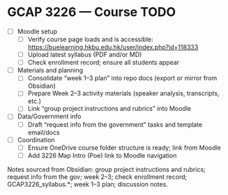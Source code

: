 # GCAP 3226 — Course TODO

- [ ] Moodle setup
  - [ ] Verify course page loads and is accessible: https://buelearning.hkbu.edu.hk/user/index.php?id=118333
  - [ ] Upload latest syllabus (PDF and/or MD)
  - [ ] Check enrollment record; ensure all students appear
- [ ] Materials and planning
  - [ ] Consolidate “week 1–3 plan” into repo docs (export or mirror from Obsidian)
  - [ ] Prepare Week 2–3 activity materials (speaker analysis, transcripts, etc.)
  - [ ] Link “group project instructions and rubrics” into Moodle
- [ ] Data/Government info
  - [ ] Draft “request info from the government” tasks and template email/docs
- [ ] Coordination
  - [ ] Ensure OneDrive course folder structure is ready; link from Moodle
  - [ ] Add 3226 Map Intro (Poe) link to Moodle navigation

Notes sourced from Obsidian: group project instructions and rubrics; request info from the gov; week 2–3; check enrollment record; GCAP3226_syllabus.*; week 1–3 plan; discussion notes.
